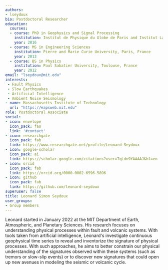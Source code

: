 ```yaml
---
authors:
- lseydoux
bio: Postdoctoral Researcher
education:
  courses:
  - course: PhD in Geophysics and Signal Processing
    institution: Institut de Physique du Globe de Paris and Institut Langevin
    year: 2016
  - course: MS in Engineering Sciences
    institution: Pierre and Marie Curie University, Paris, France
    year: 2013
  - course: BS in Physics
    institution: Paul Sabatier University, Toulouse, France
    year: 2012
email: "lseydoux@mit.edu"
interests:
 - Fault Physics
 - Slow Earthquakes
 - Artificial Intelligence
 - Ambient Noise Seismology
- name: Massachusetts Institute of Technology
  url: "https://eapsweb.mit.edu"
role: Postdoctoral Associate
social:
- icon: envelope
  icon_pack: fas
  link: '#contact'
- icon: researchgate
  icon_pack: fab
  link: https://www.researchgate.net/profile/Leonard-Seydoux
- icon: google-scholar
  icon_pack: ai
  link: https://scholar.google.com/citations?user=TqLdn9YAAAAJ&hl=en
- icon: orcid
  icon_pack: fab
  link: https://orcid.org/0000-0002-6596-5896
- icon: github
  icon_pack: fab
  link: https://github.com/leonard-seydoux
superuser: false
title: Leonard Simon Seydoux
user_groups:
- Group members
---
```


Leonard started in January 2022 at the MIT Department of Earth, Atmospheric, and Planetary Sciences. His research focuses on understanding physical processes within fault and volcanic systems. 
With tools taken from artificial intelligence, Leonard's investigate continuous geophysical time series to reveal and inventorize the signature of physical processes. 
With such approaches, he aims to better constrain our physical understanding of the signatures observed within these systems (such as tremors or slow-slip events) or to discover new signatures that could open up new avenues in modeling the seismic or volcanic cycle.
